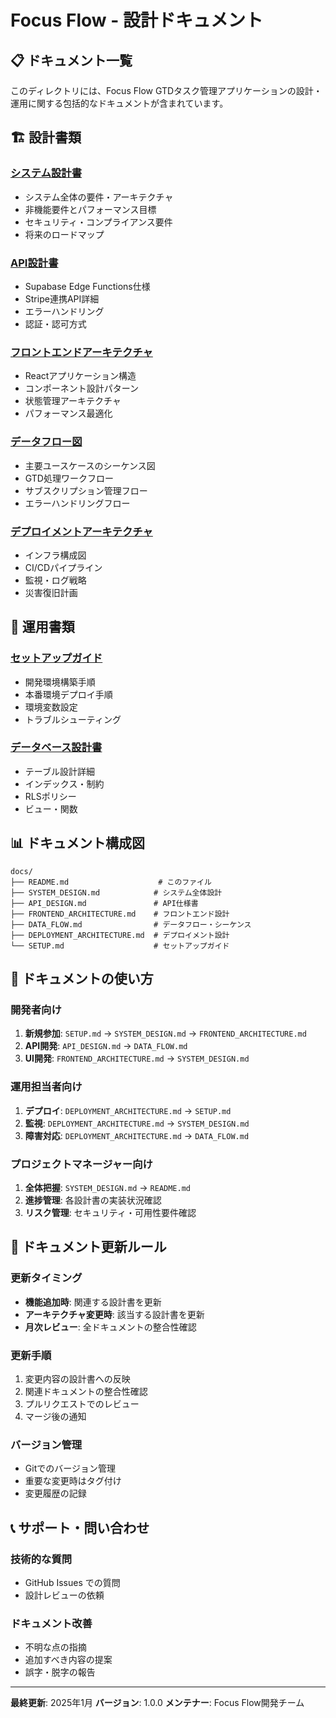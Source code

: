 # Focus Flow - 設計ドキュメント

## 📋 ドキュメント一覧

このディレクトリには、Focus Flow GTDタスク管理アプリケーションの設計・運用に関する包括的なドキュメントが含まれています。

## 🏗️ 設計書類

### [システム設計書](./SYSTEM_DESIGN.md)
- システム全体の要件・アーキテクチャ
- 非機能要件とパフォーマンス目標
- セキュリティ・コンプライアンス要件
- 将来のロードマップ

### [API設計書](./API_DESIGN.md)
- Supabase Edge Functions仕様
- Stripe連携API詳細
- エラーハンドリング
- 認証・認可方式

### [フロントエンドアーキテクチャ](./FRONTEND_ARCHITECTURE.md)
- Reactアプリケーション構造
- コンポーネント設計パターン
- 状態管理アーキテクチャ
- パフォーマンス最適化

### [データフロー図](./DATA_FLOW.md)
- 主要ユースケースのシーケンス図
- GTD処理ワークフロー
- サブスクリプション管理フロー
- エラーハンドリングフロー

### [デプロイメントアーキテクチャ](./DEPLOYMENT_ARCHITECTURE.md)
- インフラ構成図
- CI/CDパイプライン
- 監視・ログ戦略
- 災害復旧計画

## 🔧 運用書類

### [セットアップガイド](./SETUP.md)
- 開発環境構築手順
- 本番環境デプロイ手順
- 環境変数設定
- トラブルシューティング

### [データベース設計書](../database/README.md)
- テーブル設計詳細
- インデックス・制約
- RLSポリシー
- ビュー・関数

## 📊 ドキュメント構成図

```
docs/
├── README.md                    # このファイル
├── SYSTEM_DESIGN.md            # システム全体設計
├── API_DESIGN.md               # API仕様書
├── FRONTEND_ARCHITECTURE.md    # フロントエンド設計
├── DATA_FLOW.md                # データフロー・シーケンス
├── DEPLOYMENT_ARCHITECTURE.md  # デプロイメント設計
└── SETUP.md                    # セットアップガイド
```

## 🎯 ドキュメントの使い方

### 開発者向け
1. **新規参加**: `SETUP.md` → `SYSTEM_DESIGN.md` → `FRONTEND_ARCHITECTURE.md`
2. **API開発**: `API_DESIGN.md` → `DATA_FLOW.md`
3. **UI開発**: `FRONTEND_ARCHITECTURE.md` → `SYSTEM_DESIGN.md`

### 運用担当者向け
1. **デプロイ**: `DEPLOYMENT_ARCHITECTURE.md` → `SETUP.md`
2. **監視**: `DEPLOYMENT_ARCHITECTURE.md` → `SYSTEM_DESIGN.md`
3. **障害対応**: `DEPLOYMENT_ARCHITECTURE.md` → `DATA_FLOW.md`

### プロジェクトマネージャー向け
1. **全体把握**: `SYSTEM_DESIGN.md` → `README.md`
2. **進捗管理**: 各設計書の実装状況確認
3. **リスク管理**: セキュリティ・可用性要件確認

## 🔄 ドキュメント更新ルール

### 更新タイミング
- **機能追加時**: 関連する設計書を更新
- **アーキテクチャ変更時**: 該当する設計書を更新
- **月次レビュー**: 全ドキュメントの整合性確認

### 更新手順
1. 変更内容の設計書への反映
2. 関連ドキュメントの整合性確認
3. プルリクエストでのレビュー
4. マージ後の通知

### バージョン管理
- Gitでのバージョン管理
- 重要な変更時はタグ付け
- 変更履歴の記録

## 📞 サポート・問い合わせ

### 技術的な質問
- GitHub Issues での質問
- 設計レビューの依頼

### ドキュメント改善
- 不明な点の指摘
- 追加すべき内容の提案
- 誤字・脱字の報告

---

**最終更新**: 2025年1月
**バージョン**: 1.0.0
**メンテナー**: Focus Flow開発チーム